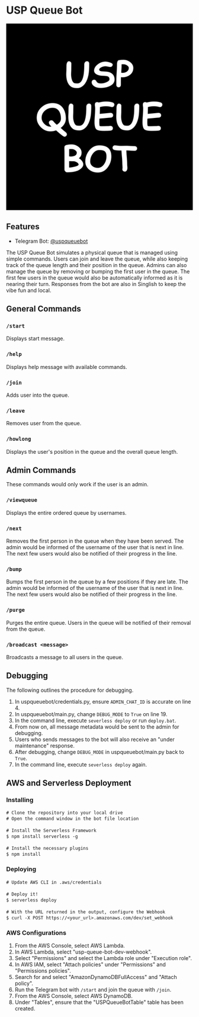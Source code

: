 # USP Queue Bot

![logo](logo.png)

## Features

* Telegram Bot: [@uspqueuebot](https://telegram.me/uspqueuebot)

The USP Queue Bot simulates a physical queue that is managed using simple commands.
Users can join and leave the queue, while also keeping track of the queue length and their position in the queue.
Admins can also manage the queue by removing or bumping the first user in the queue.
The first few users in the queue would also be automatically informed as it is nearing their turn.
Responses from the bot are also in Singlish to keep the vibe fun and local.

## General Commands

### `/start`

Displays start message.

### `/help`

Displays help message with available commands.

### `/join`

Adds user into the queue.

### `/leave`

Removes user from the queue.

### `/howlong`

Displays the user's position in the queue and the overall queue length.

## Admin Commands

These commands would only work if the user is an admin.

### `/viewqueue`

Displays the entire ordered queue by usernames.

### `/next`

Removes the first person in the queue when they have been served.
The admin would be informed of the username of the user that is next in line.
The next few users would also be notified of their progress in the line.

### `/bump`

Bumps the first person in the queue by a few positions if they are late.
The admin would be informed of the username of the user that is next in line.
The next few users would also be notified of their progress in the line.

### `/purge`

Purges the entire queue.
Users in the queue will be notified of their removal from the queue.

### `/broadcast <message>`

Broadcasts a message to all users in the queue.

## Debugging

The following outlines the procedure for debugging.

1. In uspqueuebot/credentials.py, ensure `ADMIN_CHAT_ID` is accurate on line 4.
2. In uspqueuebot/main.py, change `DEBUG_MODE` to `True` on line 19.
3. In the command line, execute `severless deploy` or run `deploy.bat`.
4. From now on, all message metadata would be sent to the admin for debugging.
5. Users who sends messages to the bot will also receive an "under maintenance" response.
6. After debugging, change `DEBUG_MODE` in uspqueuebot/main.py back to `True`.
7. In the command line, execute `severless deploy` again.

## AWS and Serverless Deployment

### Installing

```lang-none
# Clone the repository into your local drive
# Open the command window in the bot file location

# Install the Serverless Framework
$ npm install serverless -g

# Install the necessary plugins
$ npm install
```

### Deploying

```lang-none
# Update AWS CLI in .aws/credentials

# Deploy it!
$ serverless deploy

# With the URL returned in the output, configure the Webhook
$ curl -X POST https://<your_url>.amazonaws.com/dev/set_webhook
```

### AWS Configurations

1. From the AWS Console, select AWS Lambda.
2. In AWS Lambda, select "usp-queue-bot-dev-webhook".
3. Select "Permissions" and select the Lambda role under "Execution role".
4. In AWS IAM, select "Attach policies" under "Permissions" and "Permissions policies".
5. Search for and select "AmazonDynamoDBFullAccess" and "Attach policy".
6. Run the Telegram bot with `/start` and join the queue with `/join`.
7. From the AWS Console, select AWS DynamoDB.
8. Under "Tables", ensure that the "USPQueueBotTable" table has been created.

